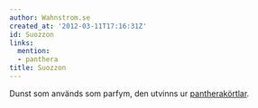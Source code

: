 ```yaml
---
author: Wahnstrom.se
created_at: '2012-03-11T17:16:31Z'
id: Suozzon
links:
  mention:
  - panthera
title: Suozzon
---
```


Dunst som används som parfym, den utvinns ur [pantherakörtlar].

  [pantherakörtlar]: panthera